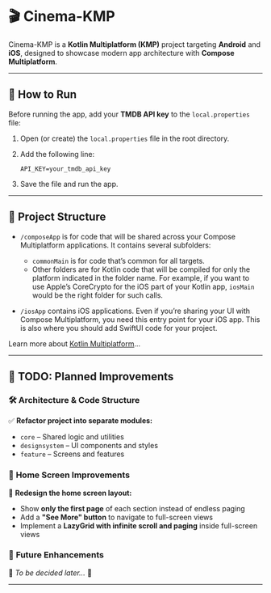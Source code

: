 # 🎬 Cinema-KMP  

Cinema-KMP is a **Kotlin Multiplatform (KMP)** project targeting **Android** and **iOS**, designed to showcase modern app architecture with **Compose Multiplatform**.  

---

## 🚀 How to Run  

Before running the app, add your **TMDB API key** to the `local.properties` file:  

1. Open (or create) the `local.properties` file in the root directory.  
2. Add the following line:  

   ```properties
   API_KEY=your_tmdb_api_key
   ```  
3. Save the file and run the app.  

---

## 📂 Project Structure  
* `/composeApp` is for code that will be shared across your Compose Multiplatform applications.
  It contains several subfolders:
  - `commonMain` is for code that’s common for all targets.
  - Other folders are for Kotlin code that will be compiled for only the platform indicated in the folder name.
    For example, if you want to use Apple’s CoreCrypto for the iOS part of your Kotlin app,
    `iosMain` would be the right folder for such calls.

* `/iosApp` contains iOS applications. Even if you’re sharing your UI with Compose Multiplatform, 
  you need this entry point for your iOS app. This is also where you should add SwiftUI code for your project.


Learn more about [Kotlin Multiplatform](https://www.jetbrains.com/help/kotlin-multiplatform-dev/get-started.html)…

---

## 📌 TODO: Planned Improvements  

### 🛠 **Architecture & Code Structure**  
✅ **Refactor project into separate modules:**  
- `core` – Shared logic and utilities  
- `designsystem` – UI components and styles  
- `feature` – Screens and features  

### 🎨 **Home Screen Improvements**  
🔹 **Redesign the home screen layout:**  
- Show **only the first page** of each section instead of endless paging  
- Add a **"See More" button** to navigate to full-screen views  
- Implement a **LazyGrid with infinite scroll and paging** inside full-screen views  

### 🚀 **Future Enhancements**  
📌 *To be decided later...* 🤔  

---
